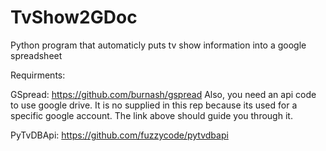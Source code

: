 # TvShow2GDoc
Python program that automaticly puts tv show information into a google spreadsheet

Requirments:

GSpread:
https://github.com/burnash/gspread
Also, you need an api code to use google drive.
It is no supplied in this rep because its used for a specific google account.
The link above should guide you through it.

PyTvDBApi:
https://github.com/fuzzycode/pytvdbapi

